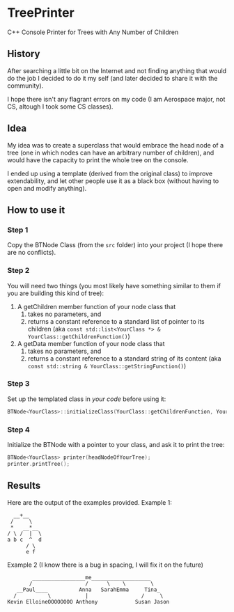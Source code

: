 # TreePrinter
C++ Console Printer for Trees with Any Number of Children

## History
After searching a little bit on the Internet and not finding anything that would do the job I decided to do it my self (and later decided to share it with the community).

I hope there isn't any flagrant errors on my code (I am Aerospace major, not CS, altough I took some CS classes).

## Idea
My idea was to create a superclass that would embrace the head node of a tree (one in which nodes can have an arbitrary number of children), and would have the capacity to print the whole tree on the console.

I ended up using a template (derived from the original class) to improve extendability, and let other people use it as a black box (without having to open and modify anything).

## How to use it
### Step 1
Copy the BTNode Class (from the `src` folder) into your project (I hope there are no conflicts).

### Step 2
You will need two things (you most likely have something similar to them if you are building this kind of tree):
1. A getChildren member function of your node class that
    1. takes no parameters, and
    2. returns a constant reference to a standard list of pointer to its children (aka `const std::list<YourClass *> & YourClass::getChildrenFunction()`)
2. A getData member function of your node class that
    1. takes no parameters, and
    2. returns a constant reference to a standard string of its content (aka `const std::string & YourClass::getStringFunction()`)

### Step 3
Set up the templated class in *your code* before using it:
```cpp
BTNode<YourClass>::initializeClass(YourClass::getChildrenFunction, YourClass::getStringFunction);
```

### Step 4
Initialize the BTNode with a pointer to your class, and ask it to print the tree:
```cpp
BTNode<YourClass> printer(headNodeOfYourTree);
printer.printTree();
```

## Results
Here are the output of the examples provided.
Example 1:
```text
  __+__    
 /     \   
 *   __*__ 
/ \ /  |  \
a b c  ^  d
      / \  
      e f 
```
Example 2 (I know there is a bug in spacing, I will fix it on the future)
```text
        _________________me___________________      
       /                 /      \    \        \     
   __Paul____          Anna   SarahEmma     Tina_   
  /          \           |                 /     \  
Kevin ElloineOOOOOOOO Anthony            Susan Jason
```
